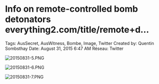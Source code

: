 # Info on remote-controlled bomb detonators everything2.com/title/remote+d…

Tags: AusSecret, AusWitness, Bombe, Image, Twitter
Created by: Quentin Sombsthay
Date: August 31, 2015 6:47 AM
Réseau: Twitter

![20150831-5.PNG](../../Joshua%E2%80%99s%20personas%20&%20victimes%2047f302c3ee7140169d02d7ecbb1b2b4c/Rushes%20Personas%2026f0f60550004a05bb97f11a02504bf4/Discussions%20AustraliWitness%20FBI%20as%20wilayahks%20b739d7e451b5442da6250bda588d450c/20150831-5.png)

![20150831-6.PNG](../../Joshua%E2%80%99s%20personas%20&%20victimes%2047f302c3ee7140169d02d7ecbb1b2b4c/Rushes%20Personas%2026f0f60550004a05bb97f11a02504bf4/Discussions%20AustraliWitness%20FBI%20as%20wilayahks%20b739d7e451b5442da6250bda588d450c/20150831-6.png)

![20150831-7.PNG](../../Joshua%E2%80%99s%20personas%20&%20victimes%2047f302c3ee7140169d02d7ecbb1b2b4c/Rushes%20Personas%2026f0f60550004a05bb97f11a02504bf4/Discussions%20AustraliWitness%20FBI%20as%20wilayahks%20b739d7e451b5442da6250bda588d450c/20150831-7.png)